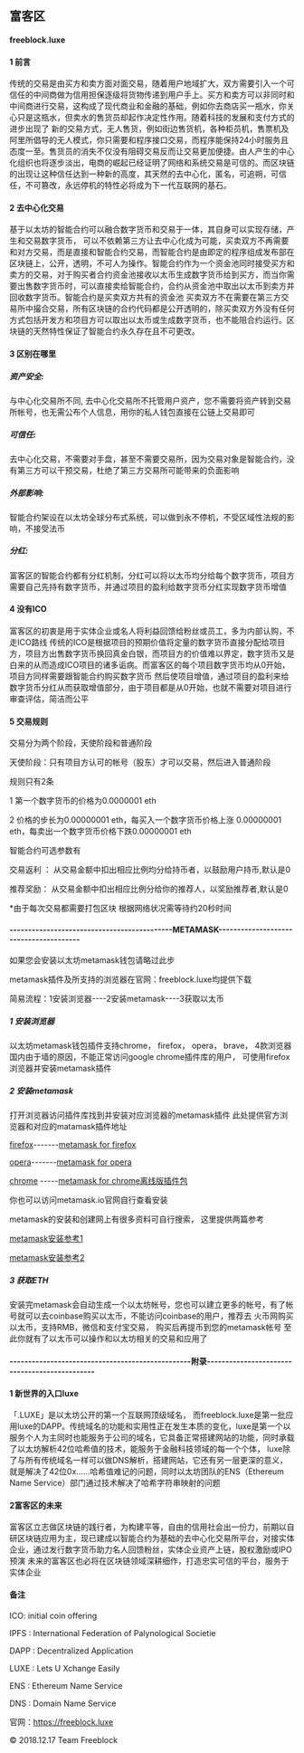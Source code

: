 ##     				      富客区
####  freeblock.luxe 




#### 1 前言

传统的交易是由买方和卖方面对面交易，随着用户地域扩大，双方需要引入一个可信任的中间商做为信用担保逐级将货物传递到用户手上。买方和卖方可以非同时和中间商进行交易，这构成了现代商业和金融的基础，例如你去商店买一瓶水，你关心只是这瓶水，但卖水的售货员却起作决定性作用。随着科技的发展和支付方式的进步出现了 新的交易方式，无人售货，例如街边售货机，各种柜员机，售票机及阿里所倡导的无人模式，你只需要和程序接口交易，而程序能保持24小时服务且态度一至。售货员的消失不仅没有阻碍交易反而让交易更加便捷。由人产生的中心化组织也将逐步淡出，电商的崛起已经证明了网络和系统交易是可信的。而区块链的出现让这种信任达到一种新的高度，其天然的去中心化，匿名，可追朔，可信任，不可篡改，永远停机的特性必将成为下一代互联网的基石。



#### 2 去中心化交易

基于以太坊的智能合约可以融合数字货币和交易于一体，其自身可以实现存储，产生和交易数字货币， 可以不依赖第三方让去中心化成为可能，买卖双方不再需要和对方交易，而是直接和智能合约交易，而智能合约是由即定的程序组成发布部在区块链上，公开，透明，不可人为操作。智能合约作为一个资金池同时接受买方和卖方的交易，对于购买者合约资金池接收以太币生成数字货币给到买方，而当你需要出售数字货币时，可以直接卖给智能合约，合约从资金池中取出以太币到卖方并回收数字货币。智能合约是买卖双方共有的资金池   买卖双方不在需要在第三方交易所中撮合交易，所有区块链的合约代码都是公开透明的，除买卖双方外没有任何方式包括开发方和项目方可以取出以太币或生成数字货币，也不能阻合约运行。区块链的天然特性保证了智能合约永久存在且不可更改。



#### 3 区别在哪里

##### 资产安全:
与中心化交易所不同, 去中心化交易所不托管用户资产，您不需要将资产转到交易所帐号，也无需公布个人信息，用你的私人钱包直接在公链上交易即可

##### 可信任:
去中心化交易，不需要对手盘，甚至不需要交易所，因为交易对象是智能合约，没有第三方可以干预交易，杜绝了第三方交易所可能带来的负面影响

##### 外部影响:
智能合约架设在以太坊全球分布式系统，可以做到永不停机，不受区域性法规的影响，不接受法币

##### 分红:
富客区的智能合约都有分红机制，分红可以将以太币均分给每个数字货币，项目方需要自己先持有数字货币，并通过项目的盈利给数字货币分红实现数字货币增值



#### 4 没有ICO
富客区的初衷是用于实体企业或名人将利益回馈给粉丝或员工，多为内部认购，不走ICO路线
传统的ICO是根据项目的预期价值将定量的数字货币直接分配给项目方，项目方出售数字货币换回真金白银，而项目方的价值难以界定，数字货币又是白来的从而造成ICO项目的诸多诟病。而富客区的每个项目数字货币均从0开始，项目方同样需要跟智能合约购买数字货币 然后使项目增值，通过项目的盈利来给数字货币分红从而获取增值部分，由于项目都是从0开始，也就不需要对项目进行审查评估，简洁而公平

#### 5 交易规则
交易分为两个阶段，天使阶段和普通阶段

天使阶段：只有项目方认可的帐号（股东）才可以交易，然后进入普通阶段

规则只有2条

1 第一个数字货币的价格为0.0000001 eth

2 价格的步长为0.00000001 eth，每买入一个数字货币价格上涨 0.00000001 eth，每卖出一个数字货币价格下跌0.00000001 eth

智能合约可选参数有

交易返利 ： 从交易金额中扣出相应比例均分给持币者，以鼓励用户持币,默认是0

推荐奖励： 从交易金额中扣出相应比例分给你的推荐人，以奖励推荐者,默认是0

*由于每次交易都需要打包区块 根据网络状况需等待约20秒时间




#### --------------------------------------------METAMASK---------------------------------------

如果您会安装以太坊metamask钱包请略过此步

metamask插件及所支持的浏览器在官网：freeblock.luxe均提供下载

简易流程：1安装浏览器----2安装metamask----3获取以太币

##### 1 安装浏览器

以太坊metamask钱包插件支持chrome， firefox， opera， brave， 4款浏览器 国内由于墙的原因，不能正常访问google chrome插件库的用户，  可使用firefox浏览器并安装metamask插件

##### 2 安装metamask
打开浏览器访问插件库找到并安装对应浏览器的metamask插件
此处提供官方浏览器和对应的matamask插件地址

[firefox](https://www.mozilla.org/zh-CN/firefox/)-------[metamask for firefox](https://addons.mozilla.org/zh-CN/firefox/addon/ether-metamask/)

[opera](https://www.opera.com/zh-cn%3EOpera)-------[metamask for opera](https://addons.opera.com/zh-cn/extensions/details/metamask/)

[chrome](https://www.google.cn/chrome) -----[metamask for chrome离线版插件包](https://github.com/freeblockLuxe/Freeblock.luxe/blob/master/metamaskForChrome_v5.0.2.crx)

你也可以访问metamask.io官网自行查看安装

metamask的安装和创建网上有很多资料可自行搜索， 这里提供两篇参考

 [metamask安装参考1](http://www.qukuaiwang.com.cn/news/8841.html)
 
 [metamask安装参考2](https://kuaibao.qq.com/s/20180612G1ICQL00?refer=cp_1026)

##### 3 获取ETH

安装完metamask会自动生成一个以太坊帐号，您也可以建立更多的帐号，有了帐号就可以去coinbase购买以太币，不能访问coinbase的用户，推荐去 火币网购买以太币，支持RMB，微信和支付宝交易，  购买后再提币到您的metamask帐号
至此你就有了以太币可以操作和以太坊相关的交易和应用了



#### -------------------------------------------------附录----------------------------------------------

#### 1 新世界的入口luxe

「.LUXE」是以太坊公开的第一个互联网顶级域名， 而freeblock.luxe是第一批应用luxe的DAPP。传统域名的功能和实用性正在发生本质的变化，luxe是第一个以服务个人为主同时也能服务于公司的域名，它具备正常搭建网站的功能，同时承载了以太坊解析42位哈希值的技术，能服务于金融科技领域的每一个个体， luxe除了与所有传统域名一样可以做DNS解析，搭建网站，它还有另一层更深的意义，就是解决了42位0x……哈希值难记的问题，同时以太坊团队的ENS（Ethereum Name Service）部门通过技术解决了哈希字符串映射的问题


#### 2富客区的未来

富客区立志做区块链的践行者，为构建平等，自由的信用社会出一份力，前期以自研区块链应用为主，现已建成以智能合约为基础的去中心化交易所平台，对接实体企业，通过发行数字货币助力名人回馈粉丝，实体企业资产上链，股权激励或IPO预演 
未来的富客区也必将在区块链领域深耕细作，打造忠实可信的平台，服务于实体企业



#### 备注

ICO: initial coin offering

IPFS :  International Federation of Palynological Societie

DAPP :  Decentralized Application

LUXE :  Lets U Xchange Easily

ENS :  Ethereum Name Service

DNS :  Domain Name Service


官网：https://freeblock.luxe


© 2018.12.17 Team Freeblock

